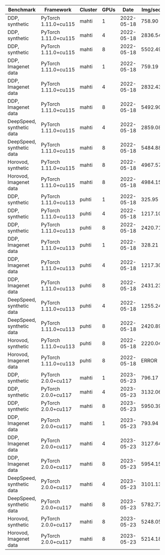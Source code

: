 | Benchmark                 | Framework            | Cluster | GPUs | Date       | Img/sec |
|---------------------------|----------------------|---------|------|------------|---------|
| DDP, synthetic            | PyTorch 1.11.0+cu115 | mahti   | 1    | 2022-05-18 | 758.90  |
| DDP, synthetic            | PyTorch 1.11.0+cu115 | mahti   | 4    | 2022-05-18 | 2836.54 |
| DDP, synthetic            | PyTorch 1.11.0+cu115 | mahti   | 8    | 2022-05-18 | 5502.49 |
| DDP, Imagenet data        | PyTorch 1.11.0+cu115 | mahti   | 1    | 2022-05-18 | 759.19  |
| DDP, Imagenet data        | PyTorch 1.11.0+cu115 | mahti   | 4    | 2022-05-18 | 2832.43 |
| DDP, Imagenet data        | PyTorch 1.11.0+cu115 | mahti   | 8    | 2022-05-18 | 5492.90 |
| DeepSpeed, synthetic data | PyTorch 1.11.0+cu115 | mahti   | 4    | 2022-05-18 | 2859.08 |
| DeepSpeed, synthetic data | PyTorch 1.11.0+cu115 | mahti   | 8    | 2022-05-18 | 5484.88 |
| Horovod, synthetic        | PyTorch 1.11.0+cu115 | mahti   | 8    | 2022-05-18 | 4967.57 |
| Horovod, Imagenet data    | PyTorch 1.11.0+cu115 | mahti   | 8    | 2022-05-18 | 4984.15 |
| DDP, synthetic            | PyTorch 1.11.0+cu113 | puhti   | 1    | 2022-05-18 | 325.95  |
| DDP, synthetic            | PyTorch 1.11.0+cu113 | puhti   | 4    | 2022-05-18 | 1217.10 |
| DDP, synthetic            | PyTorch 1.11.0+cu113 | puhti   | 8    | 2022-05-18 | 2420.71 |
| DDP, Imagenet data        | PyTorch 1.11.0+cu113 | puhti   | 1    | 2022-05-18 | 328.21  |
| DDP, Imagenet data        | PyTorch 1.11.0+cu113 | puhti   | 4    | 2022-05-18 | 1217.30 |
| DDP, Imagenet data        | PyTorch 1.11.0+cu113 | puhti   | 8    | 2022-05-18 | 2431.23 |
| DeepSpeed, synthetic data | PyTorch 1.11.0+cu113 | puhti   | 4    | 2022-05-18 | 1255.24 |
| DeepSpeed, synthetic data | PyTorch 1.11.0+cu113 | puhti   | 8    | 2022-05-18 | 2420.89 |
| Horovod, synthetic        | PyTorch 1.11.0+cu113 | puhti   | 8    | 2022-05-18 | 2220.04 |
| Horovod, Imagenet data    | PyTorch 1.11.0+cu113 | puhti   | 8    | 2022-05-18 | ERROR   |
| DDP, synthetic | PyTorch 2.0.0+cu117 | mahti    | 1    | 2023-05-23 | 796.17 |
| DDP, synthetic | PyTorch 2.0.0+cu117 | mahti    | 4    | 2023-05-23 | 3132.06 |
| DDP, synthetic | PyTorch 2.0.0+cu117 | mahti    | 8    | 2023-05-23 | 5950.39 |
| DDP, Imagenet data | PyTorch 2.0.0+cu117 | mahti    | 1    | 2023-05-23 | 793.94 |
| DDP, Imagenet data | PyTorch 2.0.0+cu117 | mahti    | 4    | 2023-05-23 | 3127.64 |
| DDP, Imagenet data | PyTorch 2.0.0+cu117 | mahti    | 8    | 2023-05-23 | 5954.15 |
| DeepSpeed, synthetic data | PyTorch 2.0.0+cu117 | mahti    | 4    | 2023-05-23 | 3101.13 |
| DeepSpeed, synthetic data | PyTorch 2.0.0+cu117 | mahti    | 8    | 2023-05-23 | 5782.77 |
| Horovod, synthetic | PyTorch 2.0.0+cu117 | mahti    | 8    | 2023-05-23 | 5248.05 |
| Horovod, Imagenet data | PyTorch 2.0.0+cu117 | mahti    | 8    | 2023-05-23 | 5214.18 |
